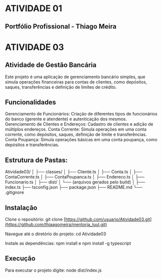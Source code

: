 # ATIVIDADE 01

## Portfólio Profissional - Thiago Meira


# ATIVIDADE 03

## Atividade de Gestão Bancária

Este projeto é uma aplicação de gerenciamento bancário simples, que simula operações financeiras para contas de clientes, como depósitos, saques, transferências e definição de limites de crédito.

## Funcionalidades
Gerenciamento de Funcionários: Criação de diferentes tipos de funcionários do banco (gerente e atendente) e autenticação dos mesmos.
Gerenciamento de Clientes e Endereços: Cadastro de clientes e adição de múltiplos endereços.
Conta Corrente: Simula operações em uma conta corrente, como depósitos, saques, definição de limite e transferências.
Conta Poupança: Simula operações básicas em uma conta poupança, como depósitos e transferências.

## Estrutura de Pastas:

Atividade03/
│
├── classes/
│   ├── Cliente.ts
│   ├── Conta.ts
│   ├── ContaCorrente.ts
│   ├── ContaPoupanca.ts
│   ├── Endereco.ts
│   ├── Funcionario.ts
│
├── dist/
│   └── (arquivos gerados pelo build)
│
├── index.ts
├── tsconfig.json
├── package.json
├── README.md
└── .gitignore

## Instalação
Clone o repositório: git clone [https://github.com/usuario/Atividade03.git](https://github.com/thiaagomeira/mentoria_Iuul.git)

Navegue até o diretório do projeto: cd Atividade03

Instale as dependências: npm install e npm install -g typescript

## Execução
Para executar o projeto digite: node dist/index.js




